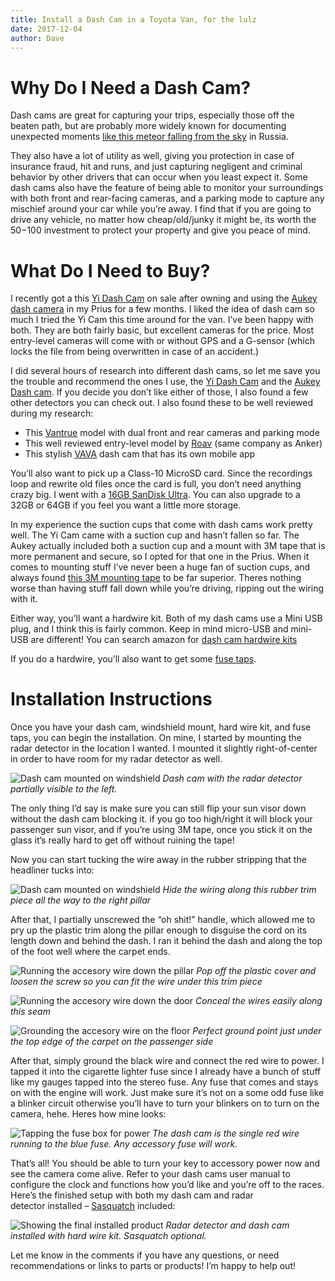 ```yaml
---
title: Install a Dash Cam in a Toyota Van, for the lulz
date: 2017-12-04
author: Dave
---
```

# Why Do I Need a Dash Cam?

Dash cams are great for capturing your trips, especially those off the beaten path, but are probably more widely known for documenting unexpected moments [like this meteor falling from the sky](https://youtu.be/sl_RknL9G-Q) in Russia.

They also have a lot of utility as well, giving you protection in case of insurance fraud, hit and runs, and just capturing negligent and criminal behavior by other drivers that can occur when you least expect it. Some dash cams also have the feature of being able to monitor your surroundings with both front and rear-facing cameras, and a parking mode to capture any mischief around your car while you&#8217;re away. I find that if you are going to drive any vehicle, no matter how cheap/old/junky it might be, its worth the $50-$100 investment to protect your property and give you peace of mind.

# What Do I Need to Buy?

I recently got a this [Yi Dash Cam](http://amzn.to/2ig0DFr) on sale after owning and using the [Aukey dash camera](http://amzn.to/2jHSlGo) in my Prius for a few months. I liked the idea of dash cam so much I tried the Yi Cam this time around for the van. I&#8217;ve been happy with both. They are both fairly basic, but excellent cameras for the price. Most entry-level cameras will come with or without GPS and a G-sensor (which locks the file from being overwritten in case of an accident.)

I did several hours of research into different dash cams, so let me save you the trouble and recommend the ones I use, the [Yi Dash Cam](http://amzn.to/2iJzsGL) and the [Aukey Dash cam](http://amzn.to/2jHSlGo). If you decide you don&#8217;t like either of those, I also found a few other detectors you can check out. I also found these to be well reviewed during my research:

* This [Vantrue](https://amzn.to/2zelp0V) model with dual front and rear cameras and parking mode
* This well reviewed entry-level model by [Roav](https://amzn.to/2OOpI8a) (same company as Anker)
* This stylish [VAVA](https://amzn.to/2DIH4C5) dash cam that has its own mobile app

You&#8217;ll also want to pick up a Class-10 MicroSD card. Since the recordings loop and rewrite old files once the card is full, you don&#8217;t need anything crazy big. I went with a [16GB SanDisk Ultra](https://amzn.to/2OKC8O9). You can also upgrade to a 32GB or 64GB if you feel you want a little more storage.

In my experience the suction cups that come with dash cams work pretty well. The Yi Cam came with a suction cup and hasn&#8217;t fallen so far. The Aukey actually included both a suction cup and a mount with 3M tape that is more permanent and secure, so I opted for that one in the Prius. When it comes to mounting stuff I&#8217;ve never been a huge fan of suction cups, and always found [this 3M mounting tape](http://amzn.to/2zZ0jGi) to be far superior. Theres nothing worse than having stuff fall down while you&#8217;re driving, ripping out the wiring with it.

Either way, you&#8217;ll want a hardwire kit. Both of my dash cams use a Mini USB plug, and I think this is fairly common. Keep in mind micro-USB and mini-USB are different! You can search amazon for [dash cam hardwire kits](http://amzn.to/2jJ1KgP)

If you do a hardwire, you&#8217;ll also want to get some [fuse taps](https://amzn.to/2FsVJmS).

# Installation Instructions

Once you have your dash cam, windshield mount, hard wire kit, and fuse taps, you can begin the installation. On mine, I started by mounting the radar detector in the location I wanted. I mounted it slightly right-of-center in order to have room for my radar detector as well.

![Dash cam mounted on windshield](/img/uploads/accessories-dashcam.jpg)
*Dash cam with the radar detector partially visible to the left.*

The only thing I&#8217;d say is make sure you can still flip your sun visor down without the dash cam blocking it. if you go too high/right it will block your passenger sun visor, and if you&#8217;re using 3M tape, once you stick it on the glass it&#8217;s really hard to get off without ruining the tape!

Now you can start tucking the wire away in the rubber stripping that the headliner tucks into:

![Dash cam mounted on windshield](/img/uploads/accessories-radar3.jpg)
*Hide the wiring along this rubber trim piece all the way to the right pillar*

After that, I partially unscrewed the &#8220;oh shit!&#8221; handle, which allowed me to pry up the plastic trim along the pillar enough to disguise the cord on its length down and behind the dash. I ran it behind the dash and along the top of the foot well where the carpet ends.

![Running the accesory wire down the pillar](/img/uploads/accessories-radar4.jpg)
*Pop off the plastic cover and loosen the screw so you can fit the wire under this trim piece*

![Running the accesory wire down the door](/img/uploads/accessories-radar5.jpg)
*Conceal the wires easily along this seam*

![Grounding the accesory wire on the floor](/img/uploads/accessories-radar6.jpg)
*Perfect ground point just under the top edge of the carpet on the passenger side*

After that, simply ground the black wire and connect the red wire to power. I tapped it into the cigarette lighter fuse since I already have a bunch of stuff like my gauges tapped into the stereo fuse. Any fuse that comes and stays on with the engine will work. Just make sure it&#8217;s not on a some odd fuse like a blinker circuit otherwise you&#8217;ll have to turn your blinkers on to turn on the camera, hehe. Heres how mine looks:

![Tapping the fuse box for power](/img/uploads/accessories-radar7.jpg)
*The dash cam is the single red wire running to the blue fuse. Any accessory fuse will work.*

That&#8217;s all! You should be able to turn your key to accessory power now and see the camera come alive. Refer to your dash cams user manual to configure the clock and functions how you&#8217;d like and you&#8217;re off to the races. Here&#8217;s the finished setup with both my dash cam and radar detector installed &#8211; [Sasquatch](http://amzn.to/2iJu1ra) included:

![Showing the final installed product](/img/uploads/accessories-radar8.jpg)
*Radar detector and dash cam installed with hard wire kit. Sasquatch optional.*

Let me know in the comments if you have any questions, or need recommendations or links to parts or products! I&#8217;m happy to help out!
